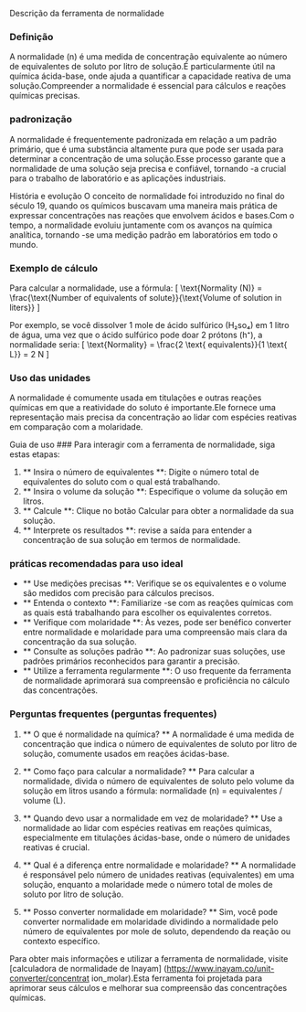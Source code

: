 Descrição da ferramenta de normalidade

### Definição
A normalidade (n) é uma medida de concentração equivalente ao número de equivalentes de soluto por litro de solução.É particularmente útil na química ácida-base, onde ajuda a quantificar a capacidade reativa de uma solução.Compreender a normalidade é essencial para cálculos e reações químicas precisas.

### padronização
A normalidade é frequentemente padronizada em relação a um padrão primário, que é uma substância altamente pura que pode ser usada para determinar a concentração de uma solução.Esse processo garante que a normalidade de uma solução seja precisa e confiável, tornando -a crucial para o trabalho de laboratório e as aplicações industriais.

História e evolução
O conceito de normalidade foi introduzido no final do século 19, quando os químicos buscavam uma maneira mais prática de expressar concentrações nas reações que envolvem ácidos e bases.Com o tempo, a normalidade evoluiu juntamente com os avanços na química analítica, tornando -se uma medição padrão em laboratórios em todo o mundo.

### Exemplo de cálculo
Para calcular a normalidade, use a fórmula:
\[ \text{Normality (N)} = \frac{\text{Number of equivalents of solute}}{\text{Volume of solution in liters}} \]

Por exemplo, se você dissolver 1 mole de ácido sulfúrico (H₂so₄) em 1 litro de água, uma vez que o ácido sulfúrico pode doar 2 prótons (h⁺), a normalidade seria:
\[ \text{Normality} = \frac{2 \text{ equivalents}}{1 \text{ L}} = 2 N \]

### Uso das unidades
A normalidade é comumente usada em titulações e outras reações químicas em que a reatividade do soluto é importante.Ele fornece uma representação mais precisa da concentração ao lidar com espécies reativas em comparação com a molaridade.

Guia de uso ###
Para interagir com a ferramenta de normalidade, siga estas etapas:
1. ** Insira o número de equivalentes **: Digite o número total de equivalentes do soluto com o qual está trabalhando.
2. ** Insira o volume da solução **: Especifique o volume da solução em litros.
3. ** Calcule **: Clique no botão Calcular para obter a normalidade da sua solução.
4. ** Interprete os resultados **: revise a saída para entender a concentração de sua solução em termos de normalidade.

### práticas recomendadas para uso ideal
- ** Use medições precisas **: Verifique se os equivalentes e o volume são medidos com precisão para cálculos precisos.
- ** Entenda o contexto **: Familiarize -se com as reações químicas com as quais está trabalhando para escolher os equivalentes corretos.
- ** Verifique com molaridade **: Às vezes, pode ser benéfico converter entre normalidade e molaridade para uma compreensão mais clara da concentração da sua solução.
- ** Consulte as soluções padrão **: Ao padronizar suas soluções, use padrões primários reconhecidos para garantir a precisão.
- ** Utilize a ferramenta regularmente **: O uso frequente da ferramenta de normalidade aprimorará sua compreensão e proficiência no cálculo das concentrações.

### Perguntas frequentes (perguntas frequentes)

1. ** O que é normalidade na química? **
A normalidade é uma medida de concentração que indica o número de equivalentes de soluto por litro de solução, comumente usados ​​em reações ácidas-base.

2. ** Como faço para calcular a normalidade? **
Para calcular a normalidade, divida o número de equivalentes de soluto pelo volume da solução em litros usando a fórmula: normalidade (n) = equivalentes / volume (L).

3. ** Quando devo usar a normalidade em vez de molaridade? **
Use a normalidade ao lidar com espécies reativas em reações químicas, especialmente em titulações ácidas-base, onde o número de unidades reativas é crucial.

4. ** Qual é a diferença entre normalidade e molaridade? **
A normalidade é responsável pelo número de unidades reativas (equivalentes) em uma solução, enquanto a molaridade mede o número total de moles de soluto por litro de solução.

5. ** Posso converter normalidade em molaridade? **
Sim, você pode converter normalidade em molaridade dividindo a normalidade pelo número de equivalentes por mole de soluto, dependendo da reação ou contexto específico.

Para obter mais informações e utilizar a ferramenta de normalidade, visite [calculadora de normalidade de Inayam] (https://www.inayam.co/unit-converter/concentrat ion_molar).Esta ferramenta foi projetada para aprimorar seus cálculos e melhorar sua compreensão das concentrações químicas.